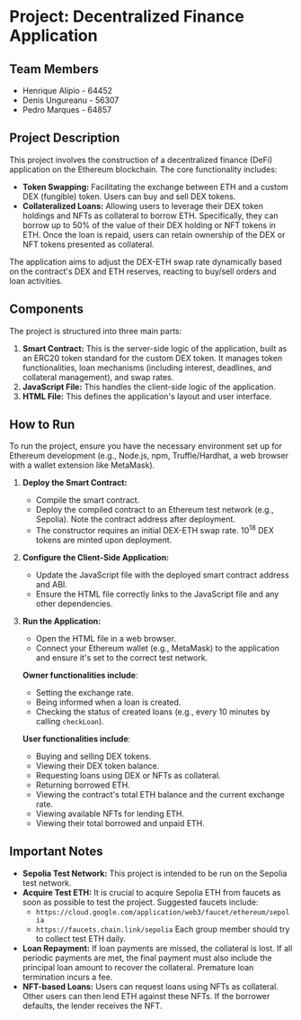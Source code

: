 # Project: Decentralized Finance Application

## Team Members

* Henrique Alípio - 64452
* Denis Ungureanu - 56307
* Pedro Marques - 64857

## Project Description

This project involves the construction of a decentralized finance (DeFi) application on the Ethereum blockchain. The core functionality includes:

* **Token Swapping:** Facilitating the exchange between ETH and a custom DEX (fungible) token. Users can buy and sell DEX tokens.
* **Collateralized Loans:** Allowing users to leverage their DEX token holdings and NFTs as collateral to borrow ETH. Specifically, they can borrow up to 50% of the value of their DEX holding or NFT tokens in ETH. Once the loan is repaid, users can retain ownership of the DEX or NFT tokens presented as collateral.

The application aims to adjust the DEX-ETH swap rate dynamically based on the contract's DEX and ETH reserves, reacting to buy/sell orders and loan activities.

## Components

The project is structured into three main parts:

1.  **Smart Contract:** This is the server-side logic of the application, built as an ERC20 token standard for the custom DEX token. It manages token functionalities, loan mechanisms (including interest, deadlines, and collateral management), and swap rates.
2.  **JavaScript File:** This handles the client-side logic of the application.
3.  **HTML File:** This defines the application's layout and user interface.

## How to Run

To run the project, ensure you have the necessary environment set up for Ethereum development (e.g., Node.js, npm, Truffle/Hardhat, a web browser with a wallet extension like MetaMask).

1.  **Deploy the Smart Contract:**
    * Compile the smart contract.
    * Deploy the compiled contract to an Ethereum test network (e.g., Sepolia). Note the contract address after deployment.
    * The constructor requires an initial DEX-ETH swap rate. $10^{18}$ DEX tokens are minted upon deployment.

2.  **Configure the Client-Side Application:**
    * Update the JavaScript file with the deployed smart contract address and ABI.
    * Ensure the HTML file correctly links to the JavaScript file and any other dependencies.

3.  **Run the Application:**
    * Open the HTML file in a web browser.
    * Connect your Ethereum wallet (e.g., MetaMask) to the application and ensure it's set to the correct test network.

    **Owner functionalities include**:
    * Setting the exchange rate.
    * Being informed when a loan is created.
    * Checking the status of created loans (e.g., every 10 minutes by calling `checkLoan`).

    **User functionalities include**:
    * Buying and selling DEX tokens.
    * Viewing their DEX token balance.
    * Requesting loans using DEX or NFTs as collateral.
    * Returning borrowed ETH.
    * Viewing the contract's total ETH balance and the current exchange rate.
    * Viewing available NFTs for lending ETH.
    * Viewing their total borrowed and unpaid ETH.

## Important Notes

* **Sepolia Test Network:** This project is intended to be run on the Sepolia test network.
* **Acquire Test ETH:** It is crucial to acquire Sepolia ETH from faucets as soon as possible to test the project. Suggested faucets include:
    * `https://cloud.google.com/application/web3/faucet/ethereum/sepolia`
    * `https://faucets.chain.link/sepolia`
    Each group member should try to collect test ETH daily.
* **Loan Repayment:** If loan payments are missed, the collateral is lost. If all periodic payments are met, the final payment must also include the principal loan amount to recover the collateral. Premature loan termination incurs a fee.
* **NFT-based Loans:** Users can request loans using NFTs as collateral. Other users can then lend ETH against these NFTs. If the borrower defaults, the lender receives the NFT.
